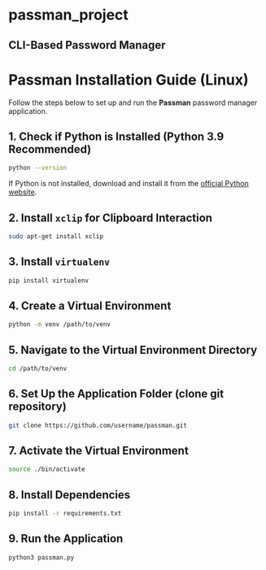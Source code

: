 # passman_project
## CLI-Based Password Manager

# Passman Installation Guide (Linux)

Follow the steps below to set up and run the **Passman** password manager application.

## 1. Check if Python is Installed (Python 3.9 Recommended) 
```bash
python --version
```

If Python is not installed, download and install it from the [official Python website](https://www.python.org/downloads/). 

## 2. Install `xclip` for Clipboard Interaction
```bash
sudo apt-get install xclip
```

## 3. Install `virtualenv`
```bash
pip install virtualenv
```

## 4. Create a Virtual Environment
```bash
python -m venv /path/to/venv
```

## 5. Navigate to the Virtual Environment Directory
```bash
cd /path/to/venv
```

## 6. Set Up the Application Folder (clone git repository)
  ```bash
  git clone https://github.com/username/passman.git
  ```

## 7. Activate the Virtual Environment
  ```bash
  source ./bin/activate
  ```

## 8. Install Dependencies
```bash
pip install -r requirements.txt
```

## 9. Run the Application
```bash
python3 passman.py
```
